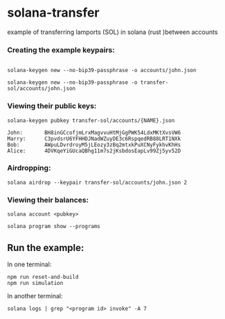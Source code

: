 # solana-transfer

example of transferring lamports (SOL) in solana (rust )between accounts

### Creating the example keypairs:

```shell

solana-keygen new --no-bip39-passphrase -o accounts/john.json

solana-keygen new --no-bip39-passphrase -o transfer-sol/accounts/john.json
```

### Viewing their public keys:

```shell
solana-keygen pubkey transfer-sol/accounts/{NAME}.json
```

```shell
John:       BH8inGCcofjmLrxMagvvuHtMjGgPWK54LdxMKtXvsVW6
Marry:      C3pvdsrU6YFHHDJNadWZuyDE3c6RspqedRB88LRT1NXk
Bob:        AWpuLDvrdroyM5jLEozy3zBq2mtxkPuXCNyFykhvKhHs
Alice:      4DVKqeYiGUcaQBhg11m7s2jKsbdosEapLv99Zj5yv52D
```

### Airdropping:

```shell
solana airdrop --keypair transfer-sol/accounts/john.json 2
```

### Viewing their balances:

```shell
solana account <pubkey>

solana program show --programs 
```

## Run the example:

In one terminal:

```shell
npm run reset-and-build
npm run simulation
```

In another terminal:

```shell
solana logs | grep "<program id> invoke" -A 7
```
